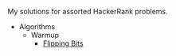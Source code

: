 My solutions for assorted HackerRank problems.
- Algorithms
	- Warmup
		- [Flipping Bits](Algorithms/Warmup/flipping_bits.py)
